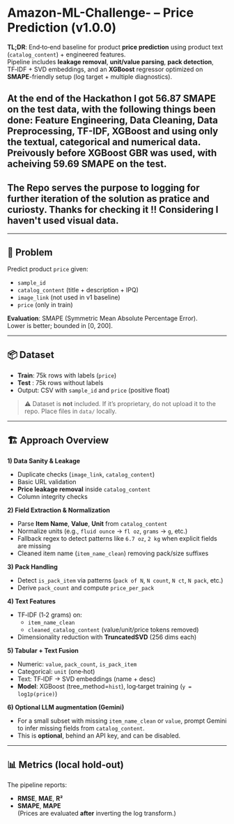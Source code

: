 # Amazon-ML-Challenge- – Price Prediction (v1.0.0)

**TL;DR**: End‑to‑end baseline for product **price prediction** using product text (`catalog_content`) + engineered features.  
Pipeline includes **leakage removal**, **unit/value parsing**, **pack detection**, TF‑IDF + SVD embeddings, and an **XGBoost** regressor optimized on **SMAPE**-friendly setup (log target + multiple diagnostics).

## At the end of the Hackathon I got 56.87 SMAPE on the test data, with the following things been done: Feature Engineering, Data Cleaning, Data Preprocessing, TF-IDF, XGBoost and using only the textual, categorical and numerical data. Preivously before XGBoost GBR was used, with acheiving 59.69 SMAPE on the test. 
## The Repo serves the purpose to logging for further iteration of the solution as pratice and curiosty. Thanks for checking it !! Considering I haven't used visual data.

---

## 🧩 Problem

Predict product `price` given:
- `sample_id`
- `catalog_content` (title + description + IPQ)
- `image_link` (not used in v1 baseline)
- `price` (only in train)

**Evaluation**: SMAPE (Symmetric Mean Absolute Percentage Error).  
Lower is better; bounded in \[0, 200\].

---

## 📦 Dataset

- **Train**: 75k rows with labels (`price`)
- **Test** : 75k rows without labels  
- Output: CSV with `sample_id` and `price` (positive float)

> ⚠️ Dataset is **not** included. If it’s proprietary, do not upload it to the repo. Place files in `data/` locally.

---

## 🏗️ Approach Overview

**1) Data Sanity & Leakage**
- Duplicate checks (`image_link`, `catalog_content`)
- Basic URL validation
- **Price leakage removal** inside `catalog_content`
- Column integrity checks

**2) Field Extraction & Normalization**
- Parse **Item Name**, **Value**, **Unit** from `catalog_content`
- Normalize units (e.g., `fluid ounce` → `fl oz`, `grams` → `g`, etc.)
- Fallback regex to detect patterns like `6.7 oz`, `2 kg` when explicit fields are missing
- Cleaned item name (`item_name_clean`) removing pack/size suffixes

**3) Pack Handling**
- Detect `is_pack_item` via patterns (`pack of N`, `N count`, `N ct`, `N pack`, etc.)
- Derive `pack_count` and compute `price_per_pack`

**4) Text Features**
- TF‑IDF (1‑2 grams) on:
  - `item_name_clean`
  - `cleaned_catalog_content` (value/unit/price tokens removed)
- Dimensionality reduction with **TruncatedSVD** (256 dims each)

**5) Tabular + Text Fusion**
- Numeric: `value`, `pack_count`, `is_pack_item`
- Categorical: `unit` (one‑hot)
- Text: TF‑IDF → SVD embeddings (name + desc)
- **Model**: XGBoost (tree_method=`hist`), log‑target training (`y = log1p(price)`)

**6) Optional LLM augmentation (Gemini)**
- For a small subset with missing `item_name_clean` or `value`, prompt Gemini to infer missing fields from `catalog_content`.  
- This is **optional**, behind an API key, and can be disabled.

---

## 📊 Metrics (local hold‑out)

The pipeline reports:
- **RMSE**, **MAE**, **R²**
- **SMAPE**, **MAPE**  
(Prices are evaluated **after** inverting the log transform.)




